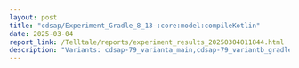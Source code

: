 ```yaml
---
layout: post
title: "cdsap/Experiment_Gradle_8_13-:core:model:compileKotlin"
date: 2025-03-04
report_link: /Telltale/reports/experiment_results_20250304011844.html
description: "Variants: cdsap-79_varianta_main,cdsap-79_variantb_gradle_8_13"
---
```

